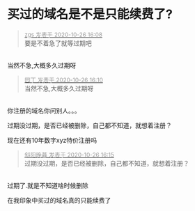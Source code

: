 # 买过的域名是不是只能续费了?


<div class="quote"><blockquote><font size="2"><a href="https://www.hostloc.com/forum.php?mod=redirect&amp;goto=findpost&amp;pid=9354562&amp;ptid=758626" target="_blank"><font color="#999999">zgs 发表于 2020-10-26 16:08</font></a></font><br />
要是不着急了就等过期吧</blockquote></div><br />
当然不急,大概多久过期呀

<div class="quote"><blockquote><font size="2"><a href="https://www.hostloc.com/forum.php?mod=redirect&amp;goto=findpost&amp;pid=9354575&amp;ptid=758626" target="_blank"><font color="#999999">园丁 发表于 2020-10-26 16:10</font></a></font><br />
当然不急,大概多久过期呀</blockquote></div><br />
你注册的域名你问别人。。。

过期没过期，是否已经被删除，自己都不知道，就想着注册？<br />


现在还有10年数字xyz特价注册吗

<div class="quote"><blockquote><font size="2"><a href="https://www.hostloc.com/forum.php?mod=redirect&amp;goto=findpost&amp;pid=9354619&amp;ptid=758626" target="_blank"><font color="#999999">斜阳晚暮 发表于 2020-10-26 16:15</font></a></font><br />
过期没过期，是否已经被删除，自己都不知道，就想着注册？</blockquote></div><br />
过期了.就是不知道啥时候删除

在我印象中买过的域名真的只能续费了
